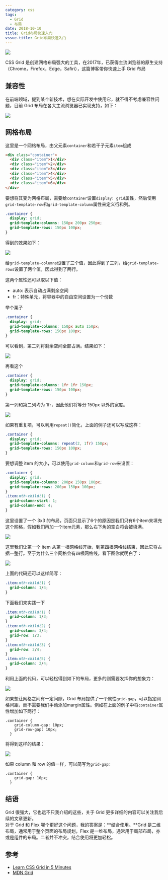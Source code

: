 ```yaml
---
category: css
tags:
  - Grid
  - 布局
date: 2018-10-10
title: Grid布局快速入门
vssue-title: Grid布局快速入门
---
```


![](https://img.chlorine.site/2018-10-10/00.png)

CSS Grid 是创建网格布局强大的工具，在2017年，已获得主流浏览器的原生支持（Chrome，Firefox，Edge，Safiri），这篇博客带你快速上手 Grid 布局

<!-- more -->

## 兼容性

在前端领域，提到某个新技术，想在实际开发中使用它，就不得不考虑兼容性问题，目前 Grid 布局在各大主流浏览器已实现支持，如下：

![](https://img.chlorine.site/2018-10-10/01.png)


## 网格布局

这里是一个网格布局，由父元素`container`和若干子元素`item`组成

```html
<div class="container">
  <div class="item">1</div>
  <div class="item">2</div>
  <div class="item">3</div>
  <div class="item">4</div>
  <div class="item">5</div>
  <div class="item">6</div>
</div>
```

要想将其变为网格布局，需要给`container`设置`display: grid`属性，然后使用`grid-template-row`和`grid-template-column`属性来定义行和列。

```css
.container {
  display: grid;
  grid-template-columns: 150px 200px 250px;
  grid-template-rows: 150px 100px;
}
```

得到的效果如下：

![](https://img.chlorine.site/2018-10-10/02.png)

给`grid-template-columns`设置了三个值，因此得到了三列，给`grid-template-rows`设置了两个值，因此得到了两行。

这两个属性还可以取以下值：

- auto: 表示自动占满剩余空间
- fr：特殊单元，将容器中的自由空间设置为一个份数

举个栗子

```css
.container {
  display: grid;
  grid-template-columns: 150px auto 150px;
  grid-template-rows: 150px 100px;
}
```

可以看到，第二列将剩余空间全部占满。结果如下：

![](https://img.chlorine.site/2018-10-10/03.png)

再看这个

```css
.container {
  display: grid;
  grid-template-columns: 1fr 1fr 150px;
  grid-template-rows: 150px 100px;
}
```

第一列和第二列均为 1fr，因此他们将等分 150px 以外的宽度。

![](https://img.chlorine.site/2018-10-10/04.png)

如果有重复项，可以利用`repeat()`简化，上面的例子还可以写成这样：

```css
.container {
  display: grid;
  grid-template-columns: repeat(2, 1fr) 150px;
  grid-template-rows: 150px 100px;
}
```

要想调整 item 的大小，可以使用`grid-column`和`grid-row`来设置：

```css
.container {
  display: grid;
  grid-template-columns: 200px 150px 100px;
  grid-template-rows: 200px 150px 100px;
}
.item:nth-child(1) {
  grid-column-start: 1;
  grid-column-end: 4;
}
```

这里设置了一个 3x3 的布局，页面只显示了6个的原因是我们只有6个item来填充这个网格，假如我们再加一个item元素，那么右下角的空白将会被填满。

![](https://img.chlorine.site/2018-10-10/05.png)

这里我们让第一个 item 从第一根网格线开始，到第四根网格线结束，因此它将占据一整行。至于为什么三个网格会有四根网格线，看下图你就明白了：

![](https://img.chlorine.site/2018-10-10/06.png)

上面的代码还可以这样简写：

```css
.item:nth-child(1) {
  grid-column: 1/4;
}
```

下面我们来实践一下

```css
.item:nth-child(1) {
  grid-column: 1/3;
}
.item:nth-child(2) {
  grid-column: 3/4;
  grid-row: 1/3;
}
.item:nth-child(3) {
  grid-row: 2/4;
}
.item:nth-child(5) {
  grid-column: 2/4;
}
```

利用上面的代码，可以轻松得到如下的布局，更多的则需要发挥你的想象力：

![](https://img.chlorine.site/2018-10-10/07.png)

如果想让网格之间有一定间隙，Grid 布局提供了一个属性`grid-gap`，可以指定网格间距，而不需要我们手动添加margin属性。例如在上面的例子中将`container`属性增加如下两行：

```
.container {
    grid-column-gap: 10px;
    grid-row-gap: 10px;
  }
```

将得到这样的结果：

![](https://img.chlorine.site/2018-10-10/08.png)

如果 column 和 row 的值一样，可以简写为`grid-gap`:

```
.container {
    grid-gap: 10px;
  }
```

## 结语

Grid 很强大，它也远不只我介绍的这些，关于 Grid 更多详细的内容可以关注我后续的文章更新。<br />对于 Grid 和 Flex 哪个更好这个问题，我的答案是：**结合使用。**Grid 是二维布局，通常用于整个页面的布局规划，Flex 是一维布局，通常用于局部布局，亦或是组件的布局。二者并不冲突，结合使用将更加轻松。

## 参考

- [Learn CSS Grid in 5 Minutes](https://medium.freecodecamp.org/learn-css-grid-in-5-minutes-f582e87b1228)
- [MDN Grid](https://developer.mozilla.org/en-US/docs/Web/CSS/grid)

<ToTop />